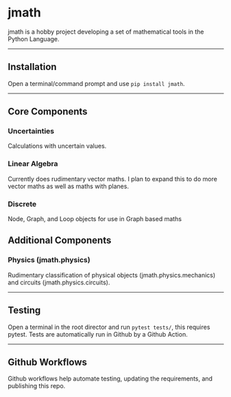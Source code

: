 # jmath
jmath is a hobby project developing a set of mathematical tools in the Python Language.

***
## Installation
Open a terminal/command prompt and use `pip install jmath`.

***
## Core Components

### Uncertainties
Calculations with uncertain values.

### Linear Algebra
Currently does rudimentary vector maths. I plan to expand this to do more vector maths as well as maths with planes.

### Discrete
Node, Graph, and Loop objects for use in Graph based maths

## Additional Components

### Physics (jmath.physics)
Rudimentary classification of physical objects (jmath.physics.mechanics) and circuits (jmath.physics.circuits).

*** 
## Testing

Open a terminal in the root director and run `pytest tests/`, this requires pytest. Tests are automatically run in Github by a Github Action.

***

## Github Workflows

Github workflows help automate testing, updating the requirements, and publishing this repo.